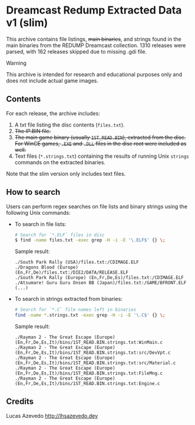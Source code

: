 # Dreamcast Redump Extracted Data v1 (slim)
This archive contains file listings, ~~main binaries~~, and strings found in the
main binaries from the REDUMP Dreamcast collection. 1310 releases were parsed,
with 162 releases skipped due to missing .gdi file.

> [!WARNING]
> This archive is intended for research and educational purposes only and does not
> include actual game images.

## Contents
For each release, the archive includes:

1. A txt file listing the disc contents (`files.txt`).
2. ~~The IP.BIN file.~~
3. ~~The main game binary (usually `1ST_READ.BIN`), extracted from the disc. For
   WinCE games, `.EXE` and `.DLL` files in the disc root were included as well.~~
4. Text files (`*.strings.txt`) containing the results of running Unix `strings`
   commands on the extracted binaries.

Note that the slim version only includes text files.

## How to search
Users can perform regex searches on file lists and binary strings using the
following Unix commands:

- To search in file lists:
  ```sh
  # Search for `*.ELF` files in disc
  $ find -name files.txt -exec grep -H -i -E '\.ELF$' {} \;
  ```
  Sample result:
  ```
  ./South Park Rally (USA)/files.txt:/CDIMAGE.ELF
  ./Dragons Blood (Europe) (En,Fr,De)/files.txt:/DIE2/DATA/RELEASE.ELF
  ./South Park Rally (Europe) (En,Fr,De,Es)/files.txt:/CDIMAGE.ELF
  ./Atsumare! Guru Guru Onsen BB (Japan)/files.txt:/GAME/BFRONT.ELF
  (...)
  ```

- To search in strings extracted from binaries:
  ```sh
  # Search for `*.C` file names left in binaries
  find -name *.strings.txt -exec grep -H -i -E '\.C$' {} \;
  ```
  Sample result:
  ```
  ./Rayman 2 - The Great Escape (Europe) (En,Fr,De,Es,It)/bins/1ST_READ.BIN.strings.txt:WinMain.c
  ./Rayman 2 - The Great Escape (Europe) (En,Fr,De,Es,It)/bins/1ST_READ.BIN.strings.txt:src/DevVpt.c
  ./Rayman 2 - The Great Escape (Europe) (En,Fr,De,Es,It)/bins/1ST_READ.BIN.strings.txt:src/Material.c
  ./Rayman 2 - The Great Escape (Europe) (En,Fr,De,Es,It)/bins/1ST_READ.BIN.strings.txt:FileMng.c
  ./Rayman 2 - The Great Escape (Europe) (En,Fr,De,Es,It)/bins/1ST_READ.BIN.strings.txt:Engine.c
  ```

## Credits
Lucas Azevedo
http://lhsazevedo.dev
